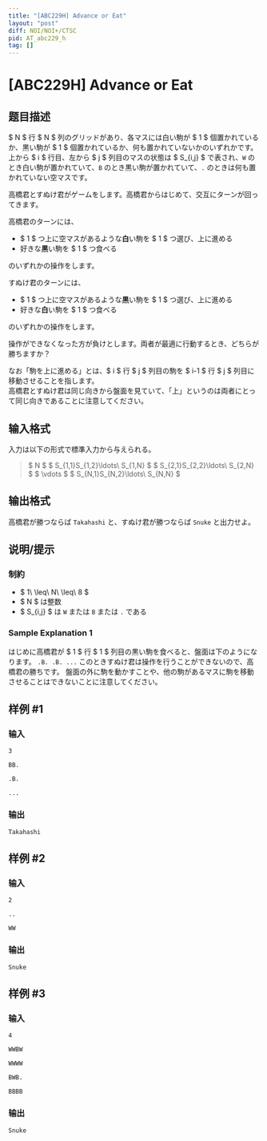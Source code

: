 ```yaml
---
title: "[ABC229H] Advance or Eat"
layout: "post"
diff: NOI/NOI+/CTSC
pid: AT_abc229_h
tag: []
---
```


# [ABC229H] Advance or Eat

## 题目描述

[problemUrl]: https://atcoder.jp/contests/abc229/tasks/abc229_h

$ N $ 行 $ N $ 列のグリッドがあり、各マスには白い駒が $ 1 $ 個置かれているか、黒い駒が $ 1 $ 個置かれているか、何も置かれていないかのいずれかです。  
 上から $ i $ 行目、左から $ j $ 列目のマスの状態は $ S_{i,j} $ で表され、`W` のとき白い駒が置かれていて、`B` のとき黒い駒が置かれていて、`.` のときは何も置かれていない空マスです。

高橋君とすぬけ君がゲームをします。高橋君からはじめて、交互にターンが回ってきます。

高橋君のターンには、

- $ 1 $ つ上に空マスがあるような**白**い駒を $ 1 $ つ選び、上に進める
- 好きな**黒**い駒を $ 1 $ つ食べる

のいずれかの操作をします。

すぬけ君のターンには、

- $ 1 $ つ上に空マスがあるような**黒**い駒を $ 1 $ つ選び、上に進める
- 好きな**白**い駒を $ 1 $ つ食べる

のいずれかの操作をします。

操作ができなくなった方が負けとします。両者が最適に行動するとき、どちらが勝ちますか？

なお「駒を上に進める」とは、$ i $ 行 $ j $ 列目の駒を $ i-1 $ 行 $ j $ 列目に移動させることを指します。  
 高橋君とすぬけ君は同じ向きから盤面を見ていて、「上」というのは両者にとって同じ向きであることに注意してください。

## 输入格式

入力は以下の形式で標準入力から与えられる。

> $ N $ $ S_{1,1}S_{1,2}\ldots\ S_{1,N} $ $ S_{2,1}S_{2,2}\ldots\ S_{2,N} $ $ \vdots $ $ S_{N,1}S_{N,2}\ldots\ S_{N,N} $

## 输出格式

高橋君が勝つならば `Takahashi` と、すぬけ君が勝つならば `Snuke` と出力せよ。

## 说明/提示

### 制約

- $ 1\ \leq\ N\ \leq\ 8 $
- $ N $ は整数
- $ S_{i,j} $ は `W` または `B` または `.` である

### Sample Explanation 1

はじめに高橋君が $ 1 $ 行 $ 1 $ 列目の黒い駒を食べると、盤面は下のようになります。 ``` .B. .B. ... ``` このときすぬけ君は操作を行うことができないので、高橋君の勝ちです。 盤面の外に駒を動かすことや、他の駒があるマスに駒を移動させることはできないことに注意してください。

## 样例 #1

### 输入

```
3
BB.
.B.
...
```

### 输出

```
Takahashi
```

## 样例 #2

### 输入

```
2
..
WW
```

### 输出

```
Snuke
```

## 样例 #3

### 输入

```
4
WWBW
WWWW
BWB.
BBBB
```

### 输出

```
Snuke
```

